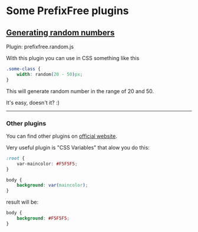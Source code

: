 # Some PrefixFree plugins
## [Generating random numbers](prefixfree.random.js)

Plugin: prefixfree.random.js

With this plugin you can use in CSS something like this

```css
.some-class {
	width: random(20 - 50)px;
}
```

This will generate random number in the range of 20 and 50.

It's easy, doesn't it? :)

---

### Other plugins

You can find other plugins on [official website](http://leaverou.github.io/prefixfree/#plugins).

Very useful plugin is "CSS Variables" that alow you do this:

```css
:root {
	var-maincolor: #F5F5F5;
}

body {
	background: var(maincolor);
}
```

result will be:

```css
body {
	background: #F5F5F5;
}
```